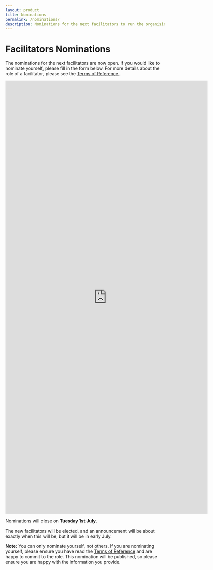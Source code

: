 ```yaml
---
layout: product
title: Nominations
permalink: /nominations/
description: Nominations for the next facilitators to run the organising group meetings and events.
---
```


# Facilitators Nominations
The nominations for the next facilitators are now open. If you would like to nominate yourself, please fill in the form below. For more details about the role of a facilitator, please see the [Terms of Reference ](/tor/).



<iframe src="https://docs.google.com/forms/d/e/1FAIpQLSeMWznVRC98YmdMflxgqQdKFh3xHRLCrYX0CNxlSmPIIM-hPw/viewform?embedded=true" width="640" height="1370" frameborder="0" marginheight="0" marginwidth="0">Loading…</iframe>

Nominations will close on **Tuesday 1st July**.

The new facilitators will be elected, and an announcement will be about exactly when this will be, but it will be in early July.

**Note:** You can only nominate yourself, not others. If you are nominating yourself, please ensure you have read the [Terms of Reference](/tor/) and are happy to commit to the role. This nomination will be published, so please ensure you are happy with the information you provide.
